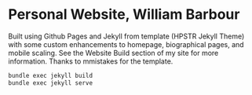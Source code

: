 # Personal Website, William Barbour

Built using Github Pages and Jekyll from template (HPSTR Jekyll Theme) with some custom enhancements to homepage, biographical pages, and mobile scaling. See the Website Build section of my site for more information. Thanks to mmistakes for the template.

```bash
bundle exec jekyll build
bundle exec jekyll serve
```
